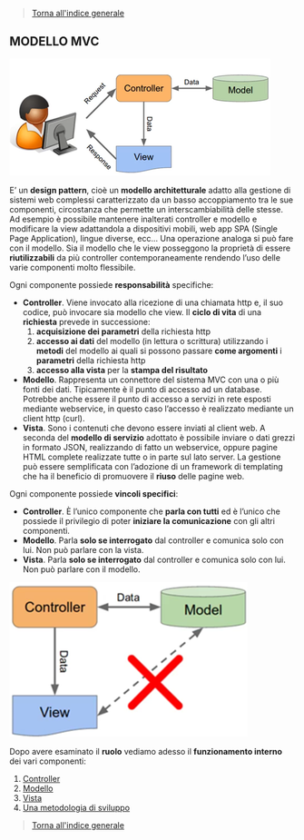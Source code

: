 >[Torna all'indice generale](main.md)   
## **MODELLO MVC**

![mvcmain](mvcmain.png)

E’ un **design pattern**, cioè un **modello architetturale** adatto alla gestione di sistemi web complessi caratterizzato da un basso accoppiamento tra le sue componenti, circostanza che permette un interscambiabilità delle stesse. Ad esempio è possibile mantenere inalterati controller e modello e modificare la view adattandola a dispositivi mobili, web app SPA (Single Page Application), lingue diverse, ecc…
Una operazione analoga si può fare con il modello. Sia il modello che le view posseggono la proprietà di essere **riutilizzabili** da più controller contemporaneamente rendendo l’uso delle varie componenti molto flessibile.

Ogni componente possiede **responsabilità** specifiche:
-	**Controller**. Viene invocato alla ricezione di una chiamata http e, il suo codice, può invocare sia modello che view. Il **ciclo di vita** di una **richiesta** prevede in successione:
    1.	**acquisizione dei parametri** della richiesta http 
    2.	**accesso ai dati** del modello (in lettura o scrittura) utilizzando i **metodi** del modello ai quali si possono passare **come argomenti** i **parametri** della richiesta http
    3.	**accesso alla vista** per la **stampa del risultato**
-	**Modello**. Rappresenta un connettore del sistema MVC con una o più fonti dei dati. Tipicamente è il punto di accesso ad un database. Potrebbe anche essere il punto di accesso a servizi in rete esposti mediante webservice, in questo caso l’accesso è realizzato mediante un client http (curl).
-	**Vista**. Sono i contenuti che devono essere inviati al client web. A seconda del **modello di servizio** adottato è possibile inviare o dati grezzi in formato JSON, realizzando di fatto un webservice, oppure pagine HTML complete realizzate tutte o in parte sul lato server. La gestione può essere semplificata con l’adozione di un framework di templating che ha il beneficio di promuovere il **riuso** delle pagine web.

Ogni componente possiede **vincoli specifici**:
-	**Controller**. È l’unico componente che **parla con tutti** ed è l’unico che possiede il privilegio di poter **iniziare la comunicazione** con gli altri componenti.
-	**Modello**. Parla **solo se interrogato** dal controller e comunica solo con lui. Non può parlare con la vista.
-	**Vista**. Parla **solo se interrogato** dal controller e comunica solo con lui. Non può parlare con il modello.

![mvccomm](mvccomm.png)

Dopo avere esaminato il **ruolo** vediamo adesso il **funzionamento interno** dei vari componenti:

1. [Controller](controller.md) 
2. [Modello](model.md)
3. [Vista](view.md)
4. [Una metodologia di sviluppo](metodologia.md)

>[Torna all'indice generale](main.md)
